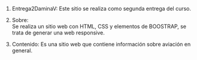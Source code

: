 1) Entrega2DaminaV:
Este sitio se realiza como segunda entrega del curso.

2) Sobre:  
Se realiza un sitio web con HTML, CSS y elementos de BOOSTRAP, se trata de generar una web responsive.
  
3) Contenido:
Es una sitio web que contiene información sobre aviación en general.
